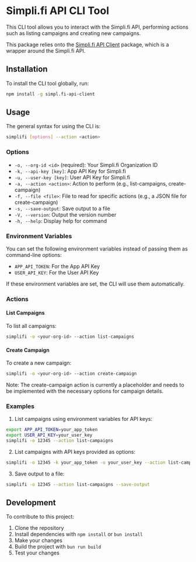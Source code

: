 # Simpli.fi API CLI Tool

This CLI tool allows you to interact with the Simpli.fi API, performing actions such as listing campaigns and creating new campaigns.

This package relies onto the [Simpli.fi API Client](https://github.com/JonathanRiche/simpli.fi-api) package, which is a wrapper around the Simpli.fi API.
## Installation

To install the CLI tool globally, run:

```bash
npm install -g simpl.fi-api-client
```

## Usage

The general syntax for using the CLI is:

```bash
simplifi [options] --action <action>
```

### Options

- `-o, --org-id <id>` (required): Your Simpli.fi Organization ID
- `-k, --api-key [key]`: App API Key for Simpli.fi
- `-u, --user-key [key]`: User API Key for Simpli.fi
- `-a, --action <action>`: Action to perform (e.g., list-campaigns, create-campaign)
- `-f, --file <file>`: File to read for specific actions (e.g., a JSON file for create-campaign)
- `-s, --save-output`: Save output to a file
- `-V, --version`: Output the version number
- `-h, --help`: Display help for command

### Environment Variables

You can set the following environment variables instead of passing them as command-line options:

- `APP_API_TOKEN`: For the App API Key
- `USER_API_KEY`: For the User API Key

If these environment variables are set, the CLI will use them automatically.

### Actions

#### List Campaigns

To list all campaigns:

```bash
simplifi -o <your-org-id> --action list-campaigns
```

#### Create Campaign

To create a new campaign:

```bash
simplifi -o <your-org-id> --action create-campaign
```

Note: The create-campaign action is currently a placeholder and needs to be implemented with the necessary options for campaign details.

### Examples

1. List campaigns using environment variables for API keys:

```bash
export APP_API_TOKEN=your_app_token
export USER_API_KEY=your_user_key
simplifi -o 12345 --action list-campaigns
```

2. List campaigns with API keys provided as options:

```bash
simplifi -o 12345 -k your_app_token -u your_user_key --action list-campaigns
```

3. Save output to a file:

```bash
simplifi -o 12345 --action list-campaigns --save-output
```

## Development

To contribute to this project:

1. Clone the repository
2. Install dependencies with `npm install` or `bun install`
3. Make your changes
4. Build the project with `bun run build`
5. Test your changes
